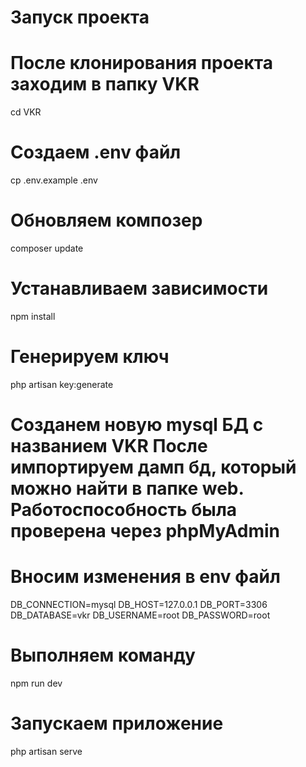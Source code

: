 # Запуск проекта

# После клонирования проекта заходим в папку VKR
cd VKR

# Создаем .env файл
cp .env.example .env

# Обновляем композер
composer update

# Устанавливаем зависимости
npm install

# Генерируем ключ
php artisan key:generate

# Созданем новую mysql БД с названием VKR После импортируем дамп бд, который можно найти в папке web. Работоспособность была проверена через phpMyAdmin

# Вносим изменения в env файл 
DB_CONNECTION=mysql
DB_HOST=127.0.0.1
DB_PORT=3306
DB_DATABASE=vkr
DB_USERNAME=root
DB_PASSWORD=root

# Выполняем команду
npm run dev

# Запускаем приложение
php artisan serve
